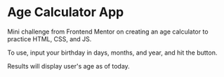 # Age Calculator App
Mini challenge from Frontend Mentor on creating an age calculator to practice HTML, CSS, and JS.


To use, input your birthday in days, months, and year, and hit the button.

Results will display user's age as of today.
